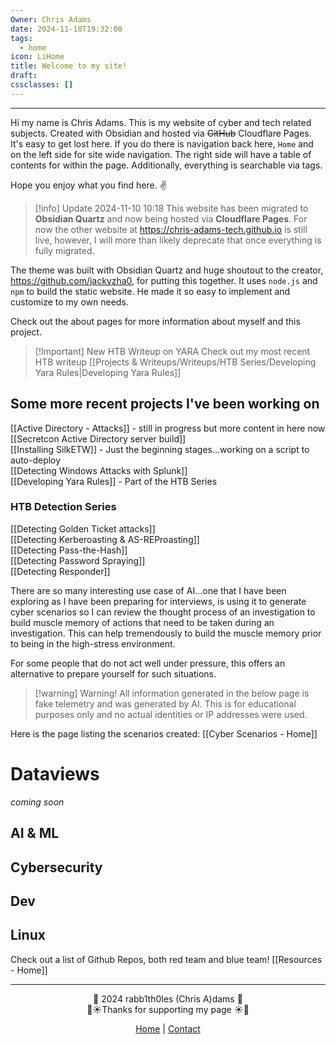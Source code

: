 ```yaml
---
Owner: Chris Adams
date: 2024-11-10T19:32:00
tags:
  - home
icon: LiHome
title: Welcome to my site!
draft: 
cssclasses: []
---
```

 _     _     _ _   _      ___  _           

Hi my name is Chris Adams. This is my website of cyber and tech related subjects. Created with Obsidian and hosted via ~~GitHub~~ Cloudflare Pages. It's easy to get lost here. If you do there is navigation back here, `Home` and on the left side for site wide navigation. The right side will have a table of contents for within the page. Additionally, everything is searchable via tags. 

Hope you enjoy what you find here. ✌️


> [!info] Update 2024-11-10 10:18
> This website has been migrated to **Obsidian Quartz** and now being hosted via **Cloudflare Pages**. For now the other website at https://chris-adams-tech.github.io is still live, however, I will more than likely deprecate that once everything is fully migrated.


The theme was built with Obsidian Quartz and huge shoutout to the creator, https://github.com/jackyzha0, for putting this together. It uses `node.js` and `npm` to build the static website. He made it so easy to implement and customize to my own needs.


Check out the about pages for more information about myself and this project. 


> [!Important] New HTB Writeup on YARA
> Check out my most recent HTB writeup [[Projects & Writeups/Writeups/HTB Series/Developing Yara Rules|Developing Yara Rules]]

## Some more recent projects I've been working on

[[Active Directory - Attacks]] - still in progress but more content in here now \
[[Secretcon Active Directory server build]] \
[[Installing SilkETW]] - Just the beginning stages...working on a script to auto-deploy \
[[Detecting Windows Attacks with Splunk]] \
[[Developing Yara Rules]] - Part of the HTB Series

### HTB Detection Series

[[Detecting Golden Ticket attacks]] \
[[Detecting Kerberoasting & AS-REProasting]] \
[[Detecting Pass-the-Hash]] \
[[Detecting Password Spraying]] \
[[Detecting Responder]]
 
There are so many interesting use case of AI...one that I have been exploring as I have been preparing for interviews, is using it to generate cyber scenarios so I can review the thought process of an investigation to build muscle memory of actions that need to be taken during an investigation. This can help tremendously to build the muscle memory prior to being in the high-stress environment. 

For some people that do not act well under pressure, this offers an alternative to prepare yourself for such situations. 


> [!warning] Warning!
> All information generated in the below page is fake telemetry and was generated by AI. This is for educational purposes only and no actual identities or IP addresses were used.

Here is the page listing the scenarios created: [[Cyber Scenarios - Home]]

# Dataviews

*coming soon*

## AI & ML

## Cybersecurity

## Dev

## Linux


Check out a list of Github Repos, both red team and blue team! [[Resources - Home]]

---

<div style="text-align: center;">
	<div class="gradient-text">👾 2024 rabb1th0les (Chris A)dams 👾</div> 
	🌴☀Thanks for supporting my page ☀🌴
	<nav>
		<ul style="list-style: none; padding: 0;">
			<div style="text-align: center;">
				<li><a href="index.html">Home</a> | <a href="Contact.html">Contact</a></li>
			</div>
		</ul>
	</nav>	
</div>
